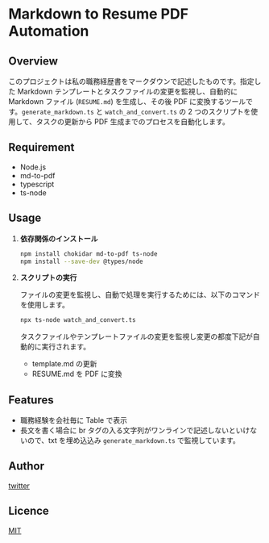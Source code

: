 # Markdown to Resume PDF Automation

## Overview

このプロジェクトは私の職務経歴書をマークダウンで記述したものです。指定した Markdown テンプレートとタスクファイルの変更を監視し、自動的に Markdown ファイル (`RESUME.md`) を生成し、その後 PDF に変換するツールです。`generate_markdown.ts` と `watch_and_convert.ts` の 2 つのスクリプトを使用して、タスクの更新から PDF 生成までのプロセスを自動化します。

## Requirement

- Node.js
- md-to-pdf
- typescript
- ts-node

## Usage

1. **依存関係のインストール**

   ```bash
   npm install chokidar md-to-pdf ts-node
   npm install --save-dev @types/node
   ```

2. **スクリプトの実行**

   ファイルの変更を監視し、自動で処理を実行するためには、以下のコマンドを使用します。

   ```bash
   npx ts-node watch_and_convert.ts
   ```

   タスクファイルやテンプレートファイルの変更を監視し変更の都度下記が自動的に実行されます。

   - template.md の更新
   - RESUME.md を PDF に変換

## Features

- 職務経験を会社毎に Table で表示
- 長文を書く場合に br タグの入る文字列がワンラインで記述しないといけないので、txt を埋め込込み `generate_markdown.ts` で監視しています。

## Author

[twitter](https://x.com/AwamoriKou)

## Licence

[MIT](https://github.com/tamaki88888888.github.io/LICENSE)
